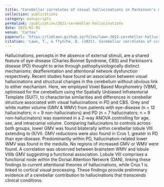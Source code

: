 ```yaml
---
title: "Cerebellar correlates of visual hallucinations in Parkinson's disease and Charles Bonnet Syndrome"
collection: publications
category: manuscripts
permalink: /publication/2021-cerebellar-hallucinations
date: 2021-02-01
venue: 'Cortex'
paperurl: 'https://timlawn.github.io/files/lawn-2021-cerebellar-hallucinations.pdf'
citation: 'Lawn, T., & ffytche, D. (2021). Cerebellar correlates of visual hallucinations in Parkinson&apos;s disease and Charles Bonnet Syndrome. <i>Cortex</i>, 135, 311-325.'
---
```


Hallucinations, percepts in the absence of external stimuli, are a shared feature of eye-disease (Charles Bonnet Syndrome, CBS) and Parkinson's disease (PD) thought to arise through pathophysiologically distinct mechanisms: deafferentation and attentional network dysfunction respectively. Recent studies have found an association between visual hallucinations and structural changes in the cerebellum without obvious link to either mechanism. Here, we employed Voxel Based Morphometry (VBM), optimised for the cerebellum using the Spatially Unbiased Infratentorial Template (SUIT), to characterise similarities and differences in cerebellar structure associated with visual hallucinations in PD and CBS. Grey and white matter volume (GMV & WMV) from patients with eye-disease (n = 12 hallucinators; n = 9 non-hallucinators) and PD (n = 7 hallucinators; n = 9 non-hallucinators) was examined in a 2-way ANOVA controlling for age, sex, and intracranial volume. Comparing hallucinators to controls across both groups, lower GMV was found bilaterally within cerebellar lobule VIII extending to IX/VII. GMV reductions were also found in Crus 1, greater in PD than eye-disease. Predominantly within PD, hallucination-related lower WMV was found in the medulla. No regions of increased GMV or WMV were found. A correlation was observed between brainstem WMV and lobule VIIIb GMV suggesting a functional association. Lobule VIII comprises a functional node within the Dorsal Attention Network (DAN), linking these findings to current attentional theories of hallucinations, while Crus 1 is linked to cortical visual processing. These findings provide preliminary evidence of a cerebellar contribution to hallucinations that transcends clinical conditions.
